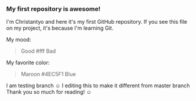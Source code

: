 ### My first repository is awesome!

I'm Christantyo and here it's my first GitHub repository.
If you see this file on my project, it's because I'm learning Git.

My mood:

> Good #fff
> Bad

My favorite color:

> Maroon #4EC5F1
> Blue

I am testing branch ☺
I editing this to make it different from master branch
Thank you so much for reading! ☺
